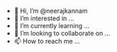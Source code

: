 - 👋 Hi, I’m @neerajkannam
- 👀 I’m interested in ...
- 🌱 I’m currently learning ...
- 💞️ I’m looking to collaborate on ...
- 📫 How to reach me ...

<!---
neerajkannam/neerajkannam is a ✨ special ✨ repository because its `README.md` (this file) appears on your GitHub profile.
You can click the Preview link to take a look at your changes.
--->
